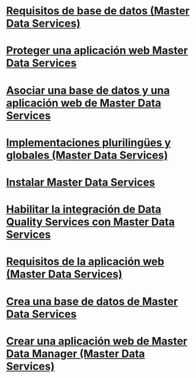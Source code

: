 # [Requisitos de base de datos (Master Data Services)](database-requirements-master-data-services.md)
# [Proteger una aplicación web Master Data Services](secure-a-master-data-manager-web-application.md)
# [Asociar una base de datos y una aplicación web de Master Data Services](associate-a-master-data-services-database-and-web-application.md)
# [Implementaciones plurilingües y globales (Master Data Services)](multi-lingual-and-global-deployments-master-data-services.md)
# [Instalar Master Data Services](install-master-data-services.md)
# [Habilitar la integración de Data Quality Services con Master Data Services](enable-data-quality-services-integration-with-master-data-services.md)
# [Requisitos de la aplicación web (Master Data Services)](web-application-requirements-master-data-services.md)
# [Crea una base de datos de Master Data Services](create-a-master-data-services-database.md)
# [Crear una aplicación web de Master Data Manager (Master Data Services)](create-a-master-data-manager-web-application-master-data-services.md)
